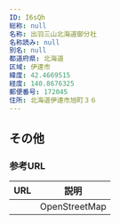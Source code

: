 ```yaml
---
ID: I6sQh
総称: null
名称: 出羽三山北海道御分社
名称読み: null
別名: null
都道府県: 北海道
区域: 伊達市
緯度: 42.4669515
経度: 140.8676325
郵便番号: 172045
住所: 北海道伊達市旭町３６
---
```


## その他

### 参考URL

| URL | 説明          |
| --- | ------------- |
|     | OpenStreetMap |
